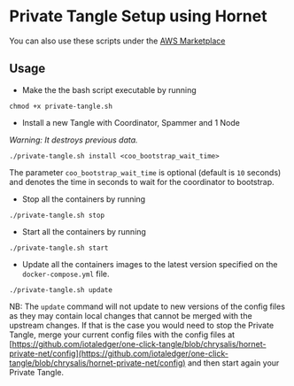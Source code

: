 # Private Tangle Setup using Hornet

You can also use these scripts under the [AWS Marketplace](./README_AWS.md)

## Usage

* Make the the bash script executable by running
```
chmod +x private-tangle.sh
```

* Install a new Tangle with Coordinator, Spammer and 1 Node

*Warning: It destroys previous data.* 

```
./private-tangle.sh install <coo_bootstrap_wait_time>
```

The parameter `coo_bootstrap_wait_time` is optional (default is `10` seconds) and denotes the time in seconds to wait for the coordinator to bootstrap.

* Stop all the containers by running 

```
./private-tangle.sh stop
```

* Start all the containers by running 

```
./private-tangle.sh start
```

* Update all the containers images to the latest version specified on the `docker-compose.yml` file. 

```
./private-tangle.sh update
```

NB: The `update` command will not update to new versions of the config files as they may contain local changes that cannot be merged with the upstream changes. If that is the case you would need to stop the Private Tangle, merge your current config files with the config files at [https://github.com/iotaledger/one-click-tangle/blob/chrysalis/hornet-private-net/config](https://github.com/iotaledger/one-click-tangle/blob/chrysalis/hornet-private-net/config) and then start again your Private Tangle.
